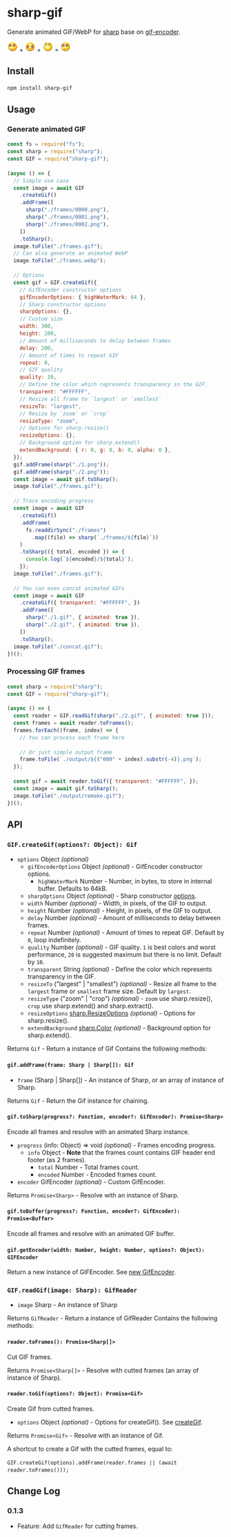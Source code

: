 # sharp-gif

Generate animated GIF/WebP for [sharp](https://www.npmjs.com/package/sharp) base on [gif-encoder](https://www.npmjs.com/package/gif-encoder).

![](1.gif) + ![](2.gif) + ![](3.gif) = ![](output/concat.gif)

## Install

```bash
npm install sharp-gif
```

## Usage

### Generate animated GIF

```js
const fs = require("fs");
const sharp = require("sharp");
const GIF = require("sharp-gif");

(async () => {
  // Simple use case
  const image = await GIF
    .createGif()
    .addFrame([
      sharp("./frames/0000.png"),
      sharp("./frames/0001.png"),
      sharp("./frames/0002.png"),
    ])
    .toSharp();
  image.toFile("./frames.gif");
  // Can also generate an animated WebP
  image.toFile("./frames.webp");

  // Options
  const gif = GIF.createGif({
    // GifEncoder constructor options
    gifEncoderOptions: { highWaterMark: 64 },
    // Sharp constructor options
    sharpOptions: {},
    // Custom size
    width: 300,
    height: 200,
    // Amount of milliseconds to delay between frames
    delay: 200,
    // Amount of times to repeat GIF
    repeat: 0,
    // GIF quality
    quality: 10,
    // Define the color which represents transparency in the GIF.
    transparent: "#FFFFFF",
    // Resize all frame to `largest` or `smallest`
    resizeTo: "largest",
    // Resize by `zoom` or `crop`
    resizeType: "zoom",
    // Options for sharp.resize()
    resizeOptions: {},
    // Background option for sharp.extend()
    extendBackground: { r: 0, g: 0, b: 0, alpha: 0 },
  });
  gif.addFrame(sharp("./1.png"));
  gif.addFrame(sharp("./2.png"));
  const image = await gif.toSharp();
  image.toFile("./frames.gif");

  // Trace encoding progress
  const image = await GIF
    .createGif()
    .addFrame(
      fs.readdirSync("./frames")
        .map((file) => sharp(`./frames/${file}`))
    )
    .toSharp(({ total, encoded }) => {
      console.log(`${encoded}/${total}`);
    });
  image.toFile("./frames.gif");

  // You can even concat animated GIFs
  const image = await GIF
    .createGif({ transparent: "#FFFFFF", })
    .addFrame([
      sharp("./1.gif", { animated: true }),
      sharp("./2.gif", { animated: true }),
    ])
    .toSharp();
  image.toFile("./concat.gif");
})();
```

### Processing GIF frames

```js
const sharp = require("sharp");
const GIF = require("sharp-gif");

(async () => {
  const reader = GIF.readGif(sharp("./2.gif", { animated: true }));
  const frames = await reader.toFrames();
  frames.forEach((frame, index) => {
    // You can process each frame here

    // Or just simple output frame
    frame.toFile(`./output/${("000" + index).substr(-4)}.png`);
  });

  const gif = await reader.toGif({ transparent: "#FFFFFF", });
  const image = await gif.toSharp();
  image.toFile("./output/remake.gif");
})();
```

## API

### `GIF.createGif(options?: Object): Gif`

- `options` Object _(optional)_
  - `gifEncoderOptions` Object _(optional)_ - GifEncoder constructor options.
    - `highWaterMark` Number - Number, in bytes, to store in internal buffer. Defaults to 64kB.
  - `sharpOptions` Object _(optional)_ - Sharp constructor [options](https://sharp.pixelplumbing.com/api-constructor#parameters).
  - `width` Number _(optional)_ - Width, in pixels, of the GIF to output.
  - `height` Number _(optional)_ - Height, in pixels, of the GIF to output.
  - `delay` Number _(optional)_ - Amount of milliseconds to delay between frames.
  - `repeat` Number _(optional)_ - Amount of times to repeat GIF. Default by `0`, loop indefinitely.
  - `quality` Number _(optional)_ - GIF quality. `1` is best colors and worst performance, `20` is suggested maximum but there is no limit. Default by `10`.
  - `transparent` String _(optional)_ - Define the color which represents transparency in the GIF.
  - `resizeTo` ("largest" | "smallest") _(optional)_ - Resize all frame to the `largest` frame or `smallest` frame size. Default by `largest`.
  - `resizeType` ("zoom" | "crop") _(optional)_ - `zoom` use sharp.resize(), `crop` use sharp.extend() and sharp.extract().
  - `resizeOptions` [sharp.ResizeOptions](https://sharp.pixelplumbing.com/api-resize#parameters) _(optional)_ - Options for sharp.resize().
  - `extendBackground` [sharp.Color](https://www.npmjs.org/package/color) _(optional)_ - Background option for sharp.extend().

Returns `Gif` - Return a instance of Gif Contains the following methods:

#### `gif.addFrame(frame: Sharp | Sharp[]): Gif`

- `frame` (Sharp | Sharp[]) - An instance of Sharp, or an array of instance of Sharp.

Returns `Gif` - Return the Gif instance for chaining.

#### `gif.toSharp(progress?: Function, encoder?: GifEncoder): Promise<Sharp>`

Encode all frames and resolve with an animated Sharp instance.

- `progress` (info: Object) => void _(optional)_ - Frames encoding progress.
  - `info` Object - **Note** that the frames count contains GIF header end footer (as 2 frames).
    - `total` Number - Total frames count.
    - `encoded` Number - Encoded frames count.
- `encoder` GifEncoder _(optional)_ - Custom GifEncoder.

Returns `Promise<Sharp>` - Resolve with an instance of Sharp.

#### `gif.toBuffer(progress?: Function, encoder?: GifEncoder): Promise<Buffer>`

Encode all frames and resolve with an animated GIF buffer.

#### `gif.getEncoder(width: Number, height: Number, options?: Object): GIFEncoder`

Return a new instance of GIFEncoder. See [new GifEncoder](https://github.com/twolfson/gif-encoder#new-gifencoderwidth-height-options).

### `GIF.readGif(image: Sharp): GifReader`

- `image` Sharp - An instance of Sharp

Returns `GifReader` - Return a instance of GifReader Contains the following methods:

#### `reader.toFrames(): Promise<Sharp[]>`

Cut GIF frames.

Returns `Promise<Sharp[]>` - Resolve with cutted frames (an array of instance of Sharp).

#### `reader.toGif(options?: Object): Promise<Gif>`

Create Gif from cutted frames.

- `options` Object _(optional)_ - Options for createGif(). See [createGif](#gifcreategifoptions-object-gif).

Returns `Promise<Gif>` - Resolve with an instance of Gif.

A shortcut to create a Gif with the cutted frames, equal to:

`GIF.createGif(options).addFrame(reader.frames || (await reader.toFrames()));`

## Change Log

### 0.1.3

- Feature: Add `GifReader` for cutting frames.
